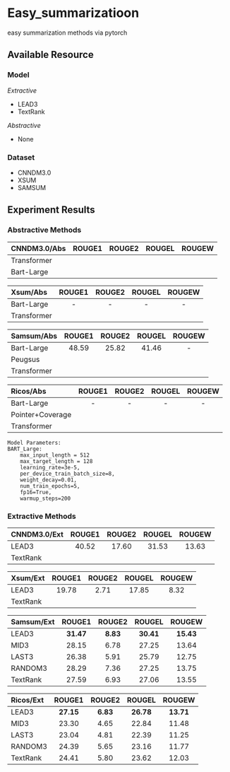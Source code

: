 # Easy_summarizatioon
 easy summarization methods via pytorch
 
## Available Resource

### Model

*Extractive*
- LEAD3
- TextRank

*Abstractive*
- None

### Dataset
- CNNDM3.0
- XSUM
- SAMSUM


## Experiment Results

### Abstractive Methods
| CNNDM3.0/Abs | ROUGE1 | ROUGE2 | ROUGEL | ROUGEW
| :-----| :----: | :----: |:----: |:----: |
| Transformer |  |  |
| Bart-Large |  |  |


| Xsum/Abs | ROUGE1 | ROUGE2 | ROUGEL | ROUGEW
| :-----| :----: | :----: |:----: |:----: |
| Bart-Large |  - |- | -| -|
| Transformer |  |  |

| Samsum/Abs | ROUGE1 | ROUGE2 | ROUGEL | ROUGEW
| :-----| :----: | :----: |:----: |:----: |
| Bart-Large | 48.59 | 25.82 | 41.46 | -
| Peugsus | 
| Transformer |  |  |

| Ricos/Abs | ROUGE1 | ROUGE2 | ROUGEL | ROUGEW
| :-----| :----: | :----: |:----: |:----: |
| Bart-Large | - |- | -| -|
| Pointer+Coverage |  |  |  | 
| Transformer |  |  |





```
Model Parameters:
BART_Large:
    max_input_length = 512
    max_target_length = 128
    learning_rate=3e-5,
    per_device_train_batch_size=8,
    weight_decay=0.01,
    num_train_epochs=5,
    fp16=True,
    warmup_steps=200
```


### Extractive Methods

| CNNDM3.0/Ext | ROUGE1 | ROUGE2 | ROUGEL | ROUGEW
| :-----| :----: | :----: |:----: |:----: |
| LEAD3 | 40.52 | 17.60 | 31.53 | 13.63
| TextRank |  |  |


| Xsum/Ext | ROUGE1 | ROUGE2 | ROUGEL | ROUGEW
| :-----| :----: | :----: |:----: |:----: |
| LEAD3 | 19.78 | 2.71 | 17.85 | 8.32
| TextRank |  |  |

| Samsum/Ext | ROUGE1 | ROUGE2 | ROUGEL | ROUGEW
| :-----| :----: | :----: |:----: |:----: |
| LEAD3 | **31.47** | **8.83** | **30.41** | **15.43**
| MID3 | 28.15 | 6.78 | 27.25| 13.64
| LAST3 | 26.38 | 5.91 | 25.79 | 12.75
| RANDOM3 | 28.29 | 7.36 | 27.25 | 13.75
| TextRank | 27.59 | 6.93 |27.06| 13.55

| Ricos/Ext | ROUGE1 | ROUGE2 | ROUGEL | ROUGEW
| :-----| :----: | :----: |:----: |:----: |
| LEAD3 | **27.15** | **6.83** | **26.78** | **13.71**
| MID3 | 23.30 | 4.65 | 22.84| 11.48
| LAST3 | 23.04 | 4.81 | 22.39 | 11.25
| RANDOM3 | 24.39 | 5.65 | 23.16 | 11.77
| TextRank | 24.41 | 5.80 |23.62| 12.03
